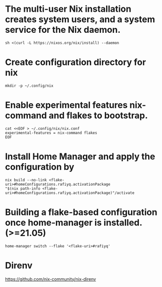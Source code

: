# The multi-user Nix installation creates system users, and a system service for the Nix daemon.
`sh <(curl -L https://nixos.org/nix/install) --daemon`

# Create configuration directory for nix
`mkdir -p ~/.config/nix`

# Enable experimental features nix-command and flakes to bootstrap.
```
cat <<EOF > ~/.config/nix/nix.conf
experimental-features = nix-command flakes
EOF
````

# Install Home Manager and apply the configuration by
```
nix build --no-link <flake-uri>#homeConfigurations.rafiyq.activationPackage
"$(nix path-info <flake-uri>#homeConfigurations.rafiyq.activationPackage)"/activate
```

# Building a flake-based configuration once home-manager is installed. (>=21.05)
`home-manager switch --flake '<flake-uri>#rafiyq'`

# Direnv
https://github.com/nix-community/nix-direnv
